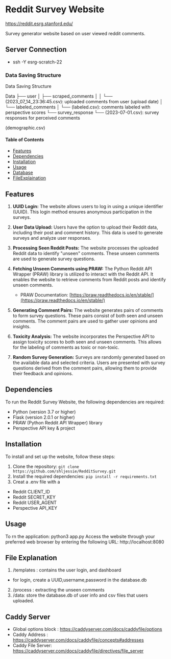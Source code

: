 # Reddit Survey Website

https://reddit.esrg.stanford.edu/

Survey generator website based on user viewed reddit comments.

## Server Connection
- ssh -Y esrg-scratch-22

### Data Saving Structure 
Data Saving Structure

Data
├── user
│   ├── scraped_comments
│   │   └── (2023_07_14_23:36:45.csv): uploaded comments from user (upload date)
│   └── labeled_comments
│       └── (labeled.csv): comments labeled with perspective scores
└── survey_response
    └── (2023-07-01.csv): survey responses for perceived comments

(demographic.csv)



#### Table of Contents
- [Features](#features)
- [Dependencies](#dependencies)
- [Installation](#installation)
- [Usage](#usage)
- [Database](#databse)
- [FileExplaination](#fileexplanation)

## Features
1. **UUID Login:** The website allows users to log in using a unique identifier (UUID). This login method ensures anonymous participation in the surveys.

2. **User Data Upload:** Users have the option to upload their Reddit data, including their post and comment history. This data is used to generate surveys and analyze user responses.

3. **Processing Seen Reddit Posts:** The website processes the uploaded Reddit data to identify "unseen" comments. These unseen comments are used to generate survey questions.

4. **Fetching Unseen Comments using PRAW:** The Python Reddit API Wrapper (PRAW) library is utilized to interact with the Reddit API. It enables the website to retrieve comments from Reddit posts and identify unseen comments.

   - PRAW Documentation: [https://praw.readthedocs.io/en/stable/](https://praw.readthedocs.io/en/stable/)

5. **Generating Comment Pairs:** The website generates pairs of comments to form survey questions. These pairs consist of both seen and unseen comments. The comment pairs are used to gather user opinions and insights.

6. **Toxicity Analysis:** The website incorporates the Perspective API to assign toxicity scores to both seen and unseen comments. This allows for the labeling of comments as toxic or non-toxic.

7. **Random Survey Generation:** Surveys are randomly generated based on the available data and selected criteria. Users are presented with survey questions derived from the comment pairs, allowing them to provide their feedback and opinions.


## Dependencies
To run the Reddit Survey Website, the following dependencies are required:
- Python (version 3.7 or higher)
- Flask (version 2.0.1 or higher)
- PRAW (Python Reddit API Wrapper) library
- Perspective API key & project

## Installation
To install and set up the website, follow these steps:
1. Clone the repository: `git clone https://github.com/shljessie/RedditSurvey.git`
2. Install the required dependencies: `pip install -r requirements.txt`
3. Creat a .env file with a 
  - Reddit CLIENT_ID 
  - Reddit SECRET_KEY
  - Reddit USER_AGENT
  - Perspective API_KEY


## Usage 

To rn the application: 
python3 app.py
Access the website through your preferred web browser by entering the following URL: http://localhost:8080

## File Explanation
1. /templates : contains the user login, and dashboard 
  - for login, create a UUID,username,password in the database.db
2. /process : extracting the unseen comments
3. /data: store the database.db of user info and csv files that users uploaded.


## Caddy Server
- Global options block : https://caddyserver.com/docs/caddyfile/options
- Caddy Address : https://caddyserver.com/docs/caddyfile/concepts#addresses 
- Caddy File Server: https://caddyserver.com/docs/caddyfile/directives/file_server 
